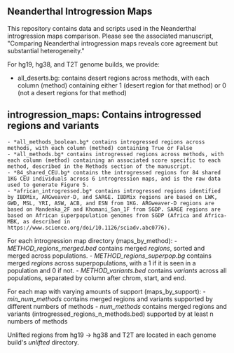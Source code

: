 ## Neanderthal Introgression Maps

This repository contains data and scripts used in the Neanderthal introgression maps comparison. Please see the associated manuscript, "Comparing Neanderthal introgression maps reveals core agreement but substantial heterogeneity."

For hg19, hg38, and T2T genome builds, we provide:

- all_deserts.bg: contains desert regions across methods, with each column (method) containing either 1 (desert region for that method) or 0 (not a desert regions for that method)

## introgression_maps: Contains introgressed regions and variants

    - *all_methods_boolean.bg* contains introgressed regions across methods, with each column (method) containing True or False
    - *all_methods.bg* contains introgressed regions across methods, with each column (method) containing an associated score specific to each method, described in the Methods section of the manuscript.
    - *84_shared_CEU.bg* contains the introgressed regions for 84 shared 1KG CEU individuals across 6 introgression maps, and is the raw data used to generate Figure 5. 
    - *african_introgressed.bg* contains introgressed regions identified by IBDMix, ARGweaver-D, and SARGE. IBDMix regions are based on LWK, GWD, MSL, YRI, ASW, ACB, and ESN from 1KG. ARGweaver-D regions are based on Mandenka_2F and Khomani_San_1F from SGDP. SARGE regions are based on African superpopulation genomes from SGDP (Africa and Africa-MBK, as described in https://www.science.org/doi/10.1126/sciadv.abc0776).

For each introgression map directory (maps_by_method):
    - *METHOD_regions_merged.bed* contains merged *regions*, sorted and merged across populations.
    - *METHOD_regions_superpop.bg* contains merged *regions* across superpopulations, with a 1 if it is seen in a population and 0 if not.
    - *METHOD_variants.bed* contains *variants* across all populations, separated by column after chrom, start, and end.

For each map with varying amounts of support (maps_by_support):
    - *min_num_methods* contains merged regions and variants supported by different numbers of methods
    - *num_methods* contains merged regions and variants (introgressed_regions_n_methods.bed) supported by at least n numbers of methods

Unlifted regions from hg19 -> hg38 and T2T are located in each genome build's *unlifted* directory.
